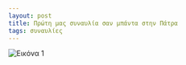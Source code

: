 ```yaml
---
layout: post
title: Πρώτη μας συναυλία σαν μπάντα στην Πάτρα
tags: συναυλίες
---
```


![Εικόνα 1](https://chief.github.io/public/images/lives/05-03-2005.png)
